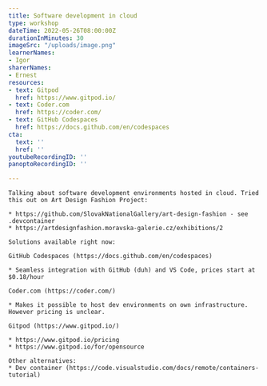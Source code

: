 ```yaml
---
title: Software development in cloud
type: workshop
dateTime: 2022-05-26T08:00:00Z
durationInMinutes: 30
imageSrc: "/uploads/image.png"
learnerNames:
- Igor
sharerNames:
- Ernest
resources:
- text: Gitpod
  href: https://www.gitpod.io/
- text: Coder.com
  href: https://coder.com/
- text: GitHub Codespaces
  href: https://docs.github.com/en/codespaces
cta:
  text: ''
  href: ''
youtubeRecordingID: ''
panoptoRecordingID: ''

---
```

    Talking about software development environments hosted in cloud. Tried this out on Art Design Fashion Project:
    
    * https://github.com/SlovakNationalGallery/art-design-fashion - see .devcontainer
    * https://artdesignfashion.moravska-galerie.cz/exhibitions/2
    
    Solutions available right now:
    
    GitHub Codespaces (https://docs.github.com/en/codespaces)
    
    * Seamless integration with GitHub (duh) and VS Code, prices start at $0.18/hour
    
    Coder.com (https://coder.com/)
    
    * Makes it possible to host dev environments on own infrastructure. However pricing is unclear.
    
    Gitpod (https://www.gitpod.io/)
    
    * https://www.gitpod.io/pricing
    * https://www.gitpod.io/for/opensource
    
    Other alternatives:
    * Dev container (https://code.visualstudio.com/docs/remote/containers-tutorial)
